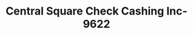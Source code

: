 ---
f_zip-code: 2128
f_state-code: MA
title: Central Square Check Cashing Inc-9622
f_phone: 617-561-0445
f_city-only: Meridian Street Bosto
f_address: 230 Meridian Street Bosto
f_location-unique-id: '9622'
slug: central-square-check-cashing-inc-9622
updated-on: '2024-05-30T13:46:58.046Z'
created-on: '2024-05-30T13:36:59.803Z'
published-on: '2024-05-30T13:54:32.469Z'
f_city-state: cms/city/meridian-street-bosto-ma.md
f_company: cms/company/central-square-check-cashing-inc.md
f_state: cms/state/massachusetts.md
layout: '[payday-loan].html'
tags: payday-loan
---